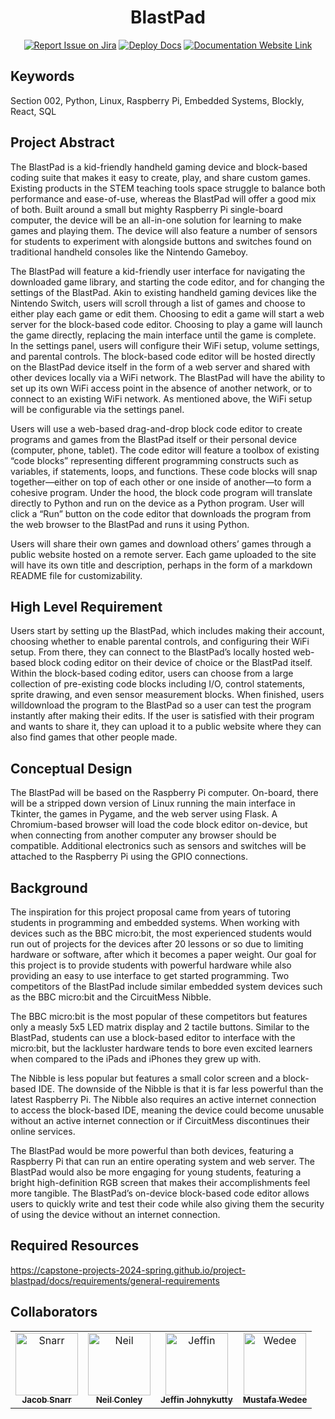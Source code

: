 <div align="center">

# BlastPad
[![Report Issue on Jira](https://img.shields.io/badge/Report%20Issues-Jira-0052CC?style=flat&logo=jira-software)](https://temple-cis-projects-in-cs.atlassian.net/jira/software/c/projects/BP/issues)
[![Deploy Docs](https://github.com/ApplebaumIan/tu-cis-4398-docs-template/actions/workflows/deploy.yml/badge.svg)](https://github.com/Capstone-Projects-2024-Spring/project-blastpad/actions/workflows/deploy.yml)
[![Documentation Website Link](https://img.shields.io/badge/-Documentation%20Website-brightgreen)](https://capstone-projects-2024-spring.github.io/project-blastpad/)


</div>


## Keywords

Section 002, Python, Linux, Raspberry Pi, Embedded Systems, Blockly, React, SQL

## Project Abstract

The BlastPad is a  kid-friendly handheld gaming device and block-based coding suite that makes it easy to create, play, and share custom games. Existing products in the STEM teaching tools space struggle to balance both performance and ease-of-use, whereas the BlastPad will offer a good mix of both. Built around a small but mighty Raspberry Pi single-board computer, the device will be an all-in-one solution for learning to make games and playing them. The device will also feature a number of sensors for students to experiment with alongside buttons and switches found on traditional handheld consoles like the Nintendo Gameboy.

The BlastPad will feature a kid-friendly user interface for navigating the downloaded game library, and starting the code editor, and for changing the settings of the BlastPad. Akin to existing handheld gaming devices like the Nintendo Switch, users will scroll through a list of games and choose to either play each game or edit them. Choosing to edit a game will start a web server for the block-based code editor. Choosing to play a game will launch the game directly, replacing the main interface until the game is complete. In the settings panel, users will configure their WiFi setup, volume settings, and parental controls.
The block-based code editor will be hosted directly on the BlastPad device itself in the form of a web server and shared with other devices locally via a WiFi network. The BlastPad will have the ability to set up its own WiFi access point in the absence of another network, or to connect to an existing WiFi network. As mentioned above, the WiFi setup will be configurable via the settings panel.

Users will use a web-based drag-and-drop block code editor to create programs and games from the BlastPad itself or their personal device (computer, phone, tablet). The code editor will feature a toolbox of existing “code blocks” representing different programming constructs such as variables, if statements, loops, and functions. These code blocks will snap together—either on top of each other or one inside of another—to form a cohesive program. Under the hood, the block code program will translate directly to Python and run on the device as a Python program. User will click a “Run” button on the code editor that downloads the program from the web browser to the BlastPad and runs it using Python.

Users will share their own games and download others’ games through a public website hosted on a remote server. Each game uploaded to the site will have its own title and description, perhaps in the form of a markdown README file for customizability. 

## High Level Requirement

Users start by setting up the BlastPad, which includes making their account, choosing whether to enable parental controls, and configuring their WiFi setup. From there, they can connect to the BlastPad’s locally hosted web-based block coding editor on their device of choice or the BlastPad itself. Within the block-based coding editor, users can choose from a large collection of pre-existing code blocks including I/O, control statements, sprite drawing, and even sensor measurement blocks. When finished, users willdownload the program to the BlastPad so a user can test the program instantly after making their edits. If the user is satisfied with their program and wants to share it, they can upload it to a public website where they can also find games that other people made.

## Conceptual Design

The BlastPad will be based on the Raspberry Pi computer. On-board, there will be a stripped down version of Linux running the main interface in Tkinter, the games in Pygame, and the web server using Flask. A Chromium-based browser will load the code block editor on-device, but when connecting from another computer any browser should be compatible. Additional electronics such as sensors and switches will be attached to the Raspberry Pi using the GPIO connections.

## Background

The inspiration for this project proposal came from years of tutoring students in programming and embedded systems. When working with devices such as the BBC micro:bit, the most experienced students would run out of projects for the devices after 20 lessons or so due to limiting hardware or software, after which it becomes a paper weight. Our goal for this project is to provide students with powerful hardware while also providing an easy to use interface to get started programming. Two competitors of the BlastPad include similar embedded system devices such as the BBC micro:bit and the CircuitMess Nibble.

The BBC micro:bit is the most popular of these competitors but features only a measly 5x5 LED matrix display and 2 tactile buttons. Similar to the BlastPad, students can use a block-based editor to interface with the micro:bit, but the lackluster hardware tends to bore even excited learners when compared to the iPads and iPhones they grew up with.

The Nibble is less popular but features a small color screen and a block-based IDE. The downside of the Nibble is that it is far less powerful than the latest Raspberry Pi. The Nibble also requires an active internet connection to access the block-based IDE, meaning the device could become unusable without an active internet connection or if CircuitMess discontinues their online services.

The BlastPad would be more powerful than both devices, featuring a Raspberry Pi that can run an entire operating system and web server. The BlastPad would also be more engaging for young students, featuring a bright high-definition RGB screen that makes their accomplishments feel more tangible. The BlastPad’s on-device block-based code editor allows users to quickly write and test their code while also giving them the security of using the device without an internet connection.


## Required Resources

https://capstone-projects-2024-spring.github.io/project-blastpad/docs/requirements/general-requirements


## Collaborators

[//]: # ( readme: collaborators -start )
<table>
<tr>
    <td align="center">
        <a href="https://github.com/Snarr">
            <img src="https://avatars.githubusercontent.com/u/20634143?v=4" width="100;" alt="Snarr"/>
            <br />
            <sub><b>Jacob Snarr</b></sub>
        </a>
    </td>
    <td align="center">
        <a href="https://github.com/gummyfrog">
            <img src="https://avatars.githubusercontent.com/u/32652208?v=4" width="100;" alt="Neil"/>
            <br />
            <sub><b>Neil Conley</b></sub>
        </a>
    </td>
    <td align="center">
        <a href="https://github.com/Jeffin-J">
            <img src="https://avatars.githubusercontent.com/u/112404549?v=4" width="100;" alt="Jeffin"/>
            <br />
            <sub><b>Jeffin Johnykutty</b></sub>
        </a>
        <td align="center">
        <a href="https://github.com/MWedee">
            <img src="https://avatars.githubusercontent.com/u/104322948?v=4" width="100;" alt="Wedee"/>
            <br />
            <sub><b>Mustafa Wedee</b></sub>
        </a>
        </td>
    </td>
    
</tr>
</table>

[//]: # ( readme: collaborators -end )
